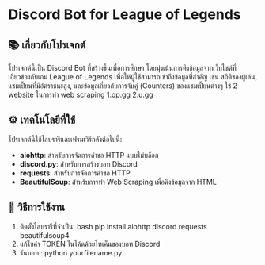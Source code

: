 # Discord Bot for League of Legends

## 📚 เกี่ยวกับโปรเจกต์
โปรเจกต์นี้เป็น Discord Bot ที่สร้างขึ้นเพื่อการศึกษา โดยมุ่งเน้นการดึงข้อมูลจากเว็บไซต์ที่เกี่ยวข้องกับเกม League of Legends เพื่อให้ผู้ใช้สามารถเข้าถึงข้อมูลที่สำคัญ เช่น สถิติของผู้เล่น, แชมเปี้ยนที่มีอัตราชนะสูง, และข้อมูลเกี่ยวกับการจับคู่ (Counters) ของแชมเปี้ยนต่างๆ
ใช้ 2 website ในการทำ web scraping  1.op.gg 2.u.gg

## ⚙️ เทคโนโลยีที่ใช้
โปรเจกต์นี้ใช้ไลบรารีและเฟรมเวิร์กดังต่อไปนี้:
- **aiohttp**: สำหรับการจัดการคำขอ HTTP แบบไม่บล็อก
- **discord.py**: สำหรับการสร้างบอท Discord
- **requests**: สำหรับการจัดการคำขอ HTTP
- **BeautifulSoup**: สำหรับการทำ Web Scraping เพื่อดึงข้อมูลจาก HTML

## 🚀 วิธีการใช้งาน
1. ติดตั้งไลบรารีที่จำเป็น: bash pip install aiohttp discord requests beautifulsoup4
2. แก้ไขค่า TOKEN ในโค้ดด้วยโทเค็นของบอท Discord
3. รันบอท : python yourfilename.py
